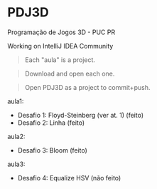 # PDJ3D
Programação de Jogos 3D - PUC PR

Working on IntelliJ IDEA Community

>Each "aula" is a project. 

>Download and open each one.

>Open PDJ3D as a project to commit+push.

aula1:
- Desafio 1: Floyd-Steinberg (ver at. 1) (feito)
- Desafio 2: Linha (feito)

aula2:
- Desafio 3: Bloom (feito)

aula3:
- Desafio 4: Equalize HSV (não feito)
